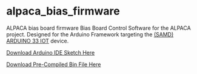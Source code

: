 # alpaca_bias_firmware
ALPACA bias board firmware
Bias Board Control Software for the ALPACA project. Designed for the Arduino Framework targeting the [(SAMD) ARDUINO 33 IOT](https://docs.arduino.cc/hardware/nano-33-iot) device.

[Download Arduino IDE Sketch Here](https://github.com/CodyRoberson/alpaca_bias_firmware/releases/download/0.0.4/alpaca_bias_firmware_arduinoide.zip)

[Download Pre-Compiled Bin File Here](https://github.com/CodyRoberson/alpaca_bias_firmware/releases/download/0.0.4/firmware.bin)
